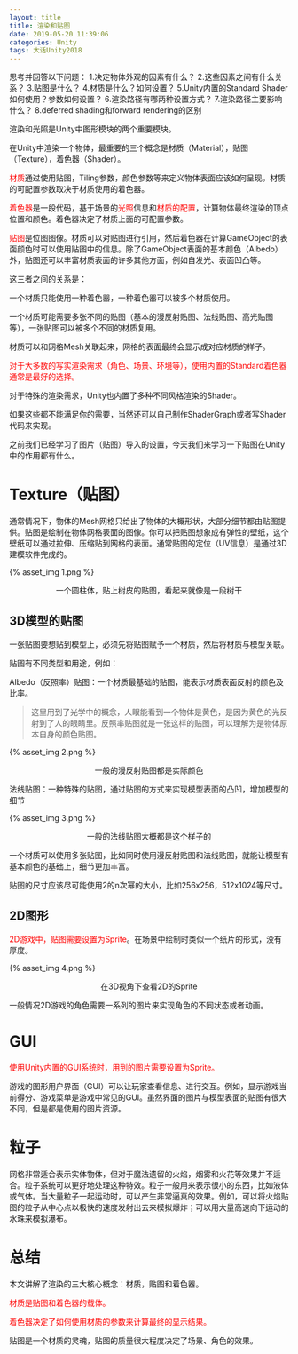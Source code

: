 ```yaml
---
layout: title
title: 渲染和贴图
date: 2019-05-20 11:39:06
categories: Unity
tags: 大话Unity2018
---
```

思考并回答以下问题：
1.决定物体外观的因素有什么？
2.这些因素之间有什么关系？
3.贴图是什么？
4.材质是什么？如何设置？
5.Unity内置的Standard Shader如何使用？参数如何设置？
6.渲染路径有哪两种设置方式？
7.渲染路径主要影响什么？
8.deferred shading和forward rendering的区别

<!--more-->

渲染和光照是Unity中图形模块的两个重要模块。

在Unity中渲染一个物体，最重要的三个概念是材质（Material），贴图（Texture），着色器（Shader）。

<span style="color:red;">材质</span>通过使用贴图，Tiling参数，颜色参数等来定义物体表面应该如何呈现。材质的可配置参数取决于材质使用的着色器。

<span style="color:red;">着色器</span>是一段代码，基于场景的<span style="color:red;">光照</span>信息和<span style="color:red;">材质的配置</span>，计算物体最终渲染的顶点位置和颜色。着色器决定了材质上面的可配置参数。

<span style="color:red;">贴图</span>是位图图像。材质可以对贴图进行引用，然后着色器在计算GameObject的表面颜色时可以使用贴图中的信息。除了GameObject表面的基本颜色（Albedo）外，贴图还可以丰富材质表面的许多其他方面，例如自发光、表面凹凸等。

这三者之间的关系是：

一个材质只能使用一种着色器，一种着色器可以被多个材质使用。

一个材质可能需要多张不同的贴图（基本的漫反射贴图、法线贴图、高光贴图等），一张贴图可以被多个不同的材质复用。

材质可以和网格Mesh关联起来，网格的表面最终会显示成对应材质的样子。

<span style="color:red;">对于大多数的写实渲染需求（角色、场景、环境等），使用内置的Standard着色器通常是最好的选择。</span>

对于特殊的渲染需求，Unity也内置了多种不同风格渲染的Shader。

如果这些都不能满足你的需要，当然还可以自己制作ShaderGraph或者写Shader代码来实现。

之前我们已经学习了图片（贴图）导入的设置，今天我们来学习一下贴图在Unity中的作用都有什么。

# Texture（贴图）

通常情况下，物体的Mesh网格只给出了物体的大概形状，大部分细节都由贴图提供。贴图是绘制在物体网格表面的图像。你可以把贴图想象成有弹性的壁纸，这个壁纸可以通过拉伸、压缩贴到网格的表面。通常贴图的定位（UV信息）是通过3D建模软件完成的。

{% asset_img 1.png %}<center>一个圆柱体，贴上树皮的贴图，看起来就像是一段树干</center>

## 3D模型的贴图

一张贴图要想贴到模型上，必须先将贴图赋予一个材质，然后将材质与模型关联。

贴图有不同类型和用途，例如：

Albedo（反照率）贴图：一个材质最基础的贴图，能表示材质表面反射的颜色及比率。

> 这里用到了光学中的概念，人眼能看到一个物体是黄色，是因为黄色的光反射到了人的眼睛里。反照率贴图就是一张这样的贴图，可以理解为是物体原本自身的颜色贴图。

{% asset_img 2.png %}<center>一般的漫反射贴图都是实际颜色</center>

法线贴图：一种特殊的贴图，通过贴图的方式来实现模型表面的凸凹，增加模型的细节

{% asset_img 3.png %}<center>一般的法线贴图大概都是这个样子的</center>

一个材质可以使用多张贴图，比如同时使用漫反射贴图和法线贴图，就能让模型有基本颜色的基础上，细节更加丰富。

贴图的尺寸应该尽可能使用2的n次幂的大小，比如256x256，512x1024等尺寸。

## 2D图形

<span style="color:red;">2D游戏中，贴图需要设置为Sprite</span>。在场景中绘制时类似一个纸片的形式，没有厚度。

{% asset_img 4.png %}<center>在3D视角下查看2D的Sprite</center>

一般情况2D游戏的角色需要一系列的图片来实现角色的不同状态或者动画。

# GUI

<span style="color:red;">使用Unity内置的GUI系统时，用到的图片需要设置为Sprite。</span>

游戏的图形用户界面（GUI）可以让玩家查看信息、进行交互。例如，显示游戏当前得分、游戏菜单是游戏中常见的GUI。虽然界面的图片与模型表面的贴图有很大不同，但是都是使用的图片资源。

# 粒子

网格非常适合表示实体物体，但对于魔法遗留的火焰，烟雾和火花等效果并不适合。粒子系统可以更好地处理这种特效。粒子一般用来表示很小的东西，比如液体或气体。当大量粒子一起运动时，可以产生非常逼真的效果。例如，可以将火焰贴图的粒子从中心点以极快的速度发射出去来模拟爆炸；可以用大量高速向下运动的水珠来模拟瀑布。


# 总结
本文讲解了渲染的三大核心概念：材质，贴图和着色器。

<span style="color:red;">材质是贴图和着色器的载体。</span>

<span style="color:red;">着色器决定了如何使用材质的参数来计算最终的显示结果。</span>

贴图是一个材质的灵魂，贴图的质量很大程度决定了场景、角色的效果。